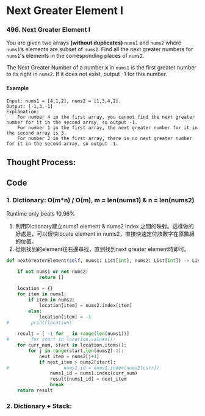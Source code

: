 # Next Greater Element I

### 496. Next Greater Element I

You are given two arrays **\(without duplicates\)** `nums1` and `nums2` where `nums1`’s elements are subset of `nums2`. Find all the next greater numbers for `nums1`'s elements in the corresponding places of `nums2`.

The Next Greater Number of a number **x** in `nums1` is the first greater number to its right in `nums2`. If it does not exist, output -1 for this number.

#### Example

```text
Input: nums1 = [4,1,2], nums2 = [1,3,4,2].
Output: [-1,3,-1]
Explanation:
    For number 4 in the first array, you cannot find the next greater number for it in the second array, so output -1.
    For number 1 in the first array, the next greater number for it in the second array is 3.
    For number 2 in the first array, there is no next greater number for it in the second array, so output -1.
```

## Thought Process:

## Code

### 1. Dictionary: O\(m\*n\) / O\(m\), m = len\(nums1\) & n = len\(nums2\)

Runtime only beats 10.96%

1. 利用Dictionary建立nums1 element & nums2 index 之間的映射。這樣做的好處是，可以很快locate element in nums2，直接快速定位該數字在原數組的位置。
2. 從剛找到的element往右邊尋找，直到找到next greater element時即可。 

```python
def nextGreaterElement(self, nums1: List[int], nums2: List[int]) -> List[int]:

    if not nums1 or not nums2:
            return []
        
    location = {}
    for item in nums1:
        if item in nums2:
            location[item] = nums2.index(item)
        else:
            location[item] = -1
#        print(location)
        
    result = [ -1 for _ in range(len(nums1))]
#        for start in location.values():
    for curr_num, start in location.items():
        for j in range(start,len(nums2)-1):
            next_item = nums2[j+1]
            if next_item > nums2[start]:
#                    nums1_id = nums1.index(nums2[curr])
                nums1_id = nums1.index(curr_num)
                result[nums1_id] = next_item
                break
    return result
```

### 2. Dictionary + Stack: 

